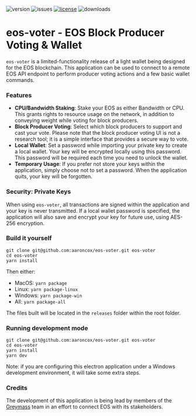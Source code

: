 ![version](https://img.shields.io/github/release/aaroncox/eos-voter/all.svg)
![issues](https://img.shields.io/github/issues/aaroncox/eos-voter.svg)
[![license](https://img.shields.io/badge/license-MIT-blue.svg)](https://raw.githubusercontent.com/aaroncox/eos-voter/master/LICENSE)
![downloads](https://img.shields.io/github/downloads/aaroncox/eos-voter/total.svg)

# eos-voter - EOS Block Producer Voting & Wallet

`eos-voter` is a limited-functionality release of a light wallet being designed for the EOS blockchain. This application can be used to connect to a remote EOS API endpoint to perform producer voting actions and a few basic wallet commands.

### Features

- **CPU/Bandwidth Staking**: Stake your EOS as either Bandwidth or CPU. This grants rights to resource usage on the network, in addition to conveying weight while voting for block producers.
- **Block Producer Voting**: Select which block producers to support and cast your vote. Please note that the block producer voting UI is not a research tool; it is a simple interface that provides a secure way to vote.
- **Local Wallet**: Set a password while importing your private key to create a local wallet. Your key will be encrypted locally using this password. This password will be required each time you need to unlock the wallet.
- **Temporary Usage**: If you prefer not store your keys within the application, simply choose not to set a password. When the application quits, your key will be forgotten.

### Security: Private Keys

When using `eos-voter`, all transactions are signed within the application and your key is never transmitted. If a local wallet password is specified, the application will also save and encrypt your key for future use, using AES-256 encryption.


### Build it yourself

```
git clone git@github.com:aaroncox/eos-voter.git eos-voter
cd eos-voter
yarn install
```

Then either:

- MacOS: `yarn package`
- Linux: `yarn package-linux`
- Windows: `yarn package-win`
- All: `yarn package-all`

The files built will be located in the `releases` folder within the root folder.

### Running development mode

```
git clone git@github.com:aaroncox/eos-voter.git eos-voter
cd eos-voter
yarn install
yarn dev
```

Note: if you are configuring this electron application under a Windows development environment, it will take some extra steps.

### Credits

The development of this application is being lead by members of the [Greymass](https://greymass.com) team in an effort to connect EOS with its stakeholders.
